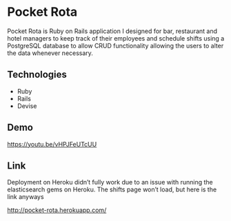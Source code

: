 # Pocket Rota

Pocket Rota is Ruby on Rails application I designed for bar, restaurant and hotel managers to keep track of their employees and schedule shifts using a PostgreSQL database to allow CRUD functionality allowing the users to alter the data whenever necessary.

## Technologies 
- Ruby
- Rails
- Devise

## Demo

https://youtu.be/vHPJFeUTcUU

## Link

Deployment on Heroku didn’t fully work due to an issue with running
the elasticsearch gems on Heroku. The shifts page won’t load, but here is the link anyways

http://pocket-rota.herokuapp.com/


